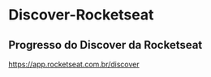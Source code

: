 # Discover-Rocketseat
## Progresso do Discover da Rocketseat
https://app.rocketseat.com.br/discover
